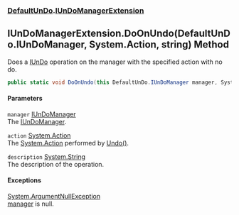 ### [DefaultUnDo](./DefaultUnDo.md 'DefaultUnDo').[IUnDoManagerExtension](./DefaultUnDo-IUnDoManagerExtension.md 'DefaultUnDo.IUnDoManagerExtension')
## IUnDoManagerExtension.DoOnUndo(DefaultUnDo.IUnDoManager, System.Action, string) Method
Does a [IUnDo](./DefaultUnDo-IUnDo.md 'DefaultUnDo.IUnDo') operation on the manager with the specified action with no do.  
```csharp
public static void DoOnUndo(this DefaultUnDo.IUnDoManager manager, System.Action action, string description=null);
```
#### Parameters
<a name='DefaultUnDo-IUnDoManagerExtension-DoOnUndo(DefaultUnDo-IUnDoManager_System-Action_string)-manager'></a>
`manager` [IUnDoManager](./DefaultUnDo-IUnDoManager.md 'DefaultUnDo.IUnDoManager')  
The [IUnDoManager](./DefaultUnDo-IUnDoManager.md 'DefaultUnDo.IUnDoManager').  
  
<a name='DefaultUnDo-IUnDoManagerExtension-DoOnUndo(DefaultUnDo-IUnDoManager_System-Action_string)-action'></a>
`action` [System.Action](https://docs.microsoft.com/en-us/dotnet/api/System.Action 'System.Action')  
The [System.Action](https://docs.microsoft.com/en-us/dotnet/api/System.Action 'System.Action') performed by [Undo()](./DefaultUnDo-IUnDo-Undo().md 'DefaultUnDo.IUnDo.Undo()').  
  
<a name='DefaultUnDo-IUnDoManagerExtension-DoOnUndo(DefaultUnDo-IUnDoManager_System-Action_string)-description'></a>
`description` [System.String](https://docs.microsoft.com/en-us/dotnet/api/System.String 'System.String')  
The description of the operation.  
  
#### Exceptions
[System.ArgumentNullException](https://docs.microsoft.com/en-us/dotnet/api/System.ArgumentNullException 'System.ArgumentNullException')  
[manager](#DefaultUnDo-IUnDoManagerExtension-DoOnUndo(DefaultUnDo-IUnDoManager_System-Action_string)-manager 'DefaultUnDo.IUnDoManagerExtension.DoOnUndo(DefaultUnDo.IUnDoManager, System.Action, string).manager') is null.  
